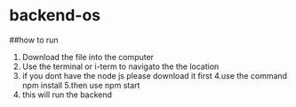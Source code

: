 # backend-os

##how to run

1. Download the file into the computer
2. Use the terminal or i-term to navigato the the location
3. if you dont have the node js please download it first
4.use the command npm install
5.then use npm start
6. this will run the backend 
